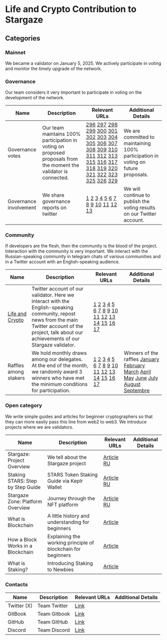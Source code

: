 # Life and Crypto Contribution to Stargaze

## Categories

### Mainnet

We became a validator on January 5, 2025. We actively participate in voting and monitor the timely upgrade of the network.
                                                                                                                
### Governance

Our team considers it very important to participate in voting on the development of the network.

| Name                   | Description                                                                             | Relevant URLs | Additional Details |
| ---------------------- | --------------------------------------------------------------------------------------- | ------------- | ------------------ |
| Governance votes       | Our team maintains 100% participation in voting on proposed proposals from the moment the validator is connected. | [296](https://validator.keplr.app/vote/stargaze/296/starsvaloper1ghrj4utqa849kxfkcau4mwt8s0txgrt99ddgyz) [297](https://validator.keplr.app/vote/stargaze/297/starsvaloper1ghrj4utqa849kxfkcau4mwt8s0txgrt99ddgyz) [298](https://validator.keplr.app/vote/stargaze/298/starsvaloper1ghrj4utqa849kxfkcau4mwt8s0txgrt99ddgyz) [299](https://validator.keplr.app/vote/stargaze/299/starsvaloper1ghrj4utqa849kxfkcau4mwt8s0txgrt99ddgyz) [300](https://validator.keplr.app/vote/stargaze/300/starsvaloper1ghrj4utqa849kxfkcau4mwt8s0txgrt99ddgyz) [301](https://validator.keplr.app/vote/stargaze/301/starsvaloper1ghrj4utqa849kxfkcau4mwt8s0txgrt99ddgyz) [302](https://validator.keplr.app/vote/stargaze/302/starsvaloper1ghrj4utqa849kxfkcau4mwt8s0txgrt99ddgyz) [303](https://validator.keplr.app/vote/stargaze/303/starsvaloper1ghrj4utqa849kxfkcau4mwt8s0txgrt99ddgyz) [304](https://validator.keplr.app/vote/stargaze/304/starsvaloper1ghrj4utqa849kxfkcau4mwt8s0txgrt99ddgyz) [305](https://validator.keplr.app/vote/stargaze/305/starsvaloper1ghrj4utqa849kxfkcau4mwt8s0txgrt99ddgyz) [306](https://validator.keplr.app/vote/stargaze/306/starsvaloper1ghrj4utqa849kxfkcau4mwt8s0txgrt99ddgyz) [307](https://validator.keplr.app/vote/stargaze/307/starsvaloper1ghrj4utqa849kxfkcau4mwt8s0txgrt99ddgyz) [308](https://validator.keplr.app/vote/stargaze/308/starsvaloper1ghrj4utqa849kxfkcau4mwt8s0txgrt99ddgyz) [309](https://validator.keplr.app/vote/stargaze/309/starsvaloper1ghrj4utqa849kxfkcau4mwt8s0txgrt99ddgyz) [310](https://validator.keplr.app/vote/stargaze/310/starsvaloper1ghrj4utqa849kxfkcau4mwt8s0txgrt99ddgyz) [311](https://validator.keplr.app/vote/stargaze/311/starsvaloper1ghrj4utqa849kxfkcau4mwt8s0txgrt99ddgyz) [312](https://validator.keplr.app/vote/stargaze/312/starsvaloper1ghrj4utqa849kxfkcau4mwt8s0txgrt99ddgyz) [313](https://validator.keplr.app/vote/stargaze/313/starsvaloper1ghrj4utqa849kxfkcau4mwt8s0txgrt99ddgyz) [315](https://validator.keplr.app/vote/stargaze/315/starsvaloper1ghrj4utqa849kxfkcau4mwt8s0txgrt99ddgyz) [316](https://validator.keplr.app/vote/stargaze/316/starsvaloper1ghrj4utqa849kxfkcau4mwt8s0txgrt99ddgyz) [317](https://validator.keplr.app/vote/stargaze/317/starsvaloper1ghrj4utqa849kxfkcau4mwt8s0txgrt99ddgyz) [318](https://validator.keplr.app/vote/stargaze/318/starsvaloper1ghrj4utqa849kxfkcau4mwt8s0txgrt99ddgyz) [319](https://validator.keplr.app/vote/stargaze/319/starsvaloper1ghrj4utqa849kxfkcau4mwt8s0txgrt99ddgyz) [320](https://validator.keplr.app/vote/stargaze/320/starsvaloper1ghrj4utqa849kxfkcau4mwt8s0txgrt99ddgyz) [321](https://validator.keplr.app/vote/stargaze/321/starsvaloper1ghrj4utqa849kxfkcau4mwt8s0txgrt99ddgyz) [322](https://validator.keplr.app/vote/stargaze/322/starsvaloper1ghrj4utqa849kxfkcau4mwt8s0txgrt99ddgyz) [323](https://validator.keplr.app/vote/stargaze/323/starsvaloper1ghrj4utqa849kxfkcau4mwt8s0txgrt99ddgyz) [325](https://validator.keplr.app/vote/stargaze/325/starsvaloper1ghrj4utqa849kxfkcau4mwt8s0txgrt99ddgyz) [326](https://validator.keplr.app/vote/stargaze/326) [329](https://validator.keplr.app/vote/stargaze/329)| We are committed to maintaining 100% participation in voting on future proposals. |
| Governance involvement | We share governance reports on twitter | [1](https://x.com/lifeandcrypto_/status/1924884450158031276) [2](https://x.com/lifeandcrypto_/status/1916800990746910920) [3](https://x.com/lifeandcrypto_/status/1912168756077367704) [4](https://x.com/lifeandcrypto_/status/1898692330833502698) [5](https://x.com/lifeandcrypto_/status/1897267004895306190) [6](https://x.com/lifeandcrypto_/status/1889724893152804887) [7](https://x.com/lifeandcrypto_/status/1886710695997161856) [8](https://x.com/lifeandcrypto_/status/1885205375831728589) [9](https://x.com/lifeandcrypto_/status/1879936352088912107) [10](https://x.com/lifeandcrypto_/status/1877681636445135145) [11](https://x.com/lifeandcrypto_/status/1877839735558709611) [12](https://x.com/lifeandcrypto_/status/1952410042046574724) [13](https://x.com/lifeandcrypto_/status/1957751399044800981)| We will continue to publish the voting results on our Twitter account. |

### Community

If developers are the flesh, then the community is the blood of the project. Interaction with the community is very important. We interact with the Russian-speaking community in telegram chats of various communities and in a Twitter account with an English-speaking audience.

| Name        | Description | Relevant URLs | Additional Details |
| ----------- | ----------- | ------------- | ------------------ |
| [Life and Crypto](https://x.com/lifeandcrypto_) | Twitter account of our validator. Here we interact with the English-speaking community, repost news from the main Twitter account of the project, talk about our achievements of our Stargaze validator. | [1](https://x.com/lifeandcrypto_/status/1875841870422815228) [2](https://x.com/lifeandcrypto_/status/1877714634074927248) [3](https://x.com/lifeandcrypto_/status/1882856995327484025) [4](https://x.com/lifeandcrypto_/status/1893214254045536535) [5](https://x.com/lifeandcrypto_/status/1893905753217302839) [6](https://x.com/lifeandcrypto_/status/1897025411059736881) [7](https://x.com/lifeandcrypto_/status/1908886235356987429) [8](https://x.com/lifeandcrypto_/status/1913322434905980935) [9](https://x.com/lifeandcrypto_/status/1914440635643318437) [10](https://x.com/StargazeZone/status/1914725990376575370) [11](https://x.com/lifeandcrypto_/status/1936168743555809672) [12](https://x.com/lifeandcrypto_/status/1938469742429249629) [13](https://x.com/lifeandcrypto_/status/1940900381321810037) [14](https://x.com/lifeandcrypto_/status/1942286752128913794) [15](https://x.com/lifeandcrypto_/status/1952473458538950957) [16](https://x.com/lifeandcrypto_/status/1963206878936084701) [17](https://x.com/lifeandcrypto_/status/1970541481631850665)|                    |
| Raffles among stakers | We hold monthly draws among our delegates. At the end of the month, we randomly award 3 winners who have met the minimum conditions for participation. | [1](https://x.com/lifeandcrypto_/status/1878904825066475827) [2](https://x.com/lifeandcrypto_/status/1881445761239703555) [3](https://x.com/lifeandcrypto_/status/1884329800875270189) [4](https://x.com/lifeandcrypto_/status/1887056269069992129) [5](https://x.com/lifeandcrypto_/status/1896819442669289720) [6](https://x.com/lifeandcrypto_/status/1904414048633958460) [7](https://x.com/lifeandcrypto_/status/1907708443365871890) [8](https://x.com/lifeandcrypto_/status/1910279891959918876) [9](https://x.com/lifeandcrypto_/status/1912493774392934494) [10](https://x.com/lifeandcrypto_/status/1916221086393585753) [11](https://x.com/lifeandcrypto_/status/1919364986985476494) [12](https://x.com/lifeandcrypto_/status/1922026872621183084) [13](https://x.com/lifeandcrypto_/status/1930377054177943649) [14](https://x.com/lifeandcrypto_/status/1942283244323684812) [15](https://x.com/lifeandcrypto_/status/1952598797932204367) [16](https://x.com/lifeandcrypto_/status/1963206878936084701) [17](https://x.com/lifeandcrypto_/status/1975217012055154690)| Winners of the raffles [January](https://x.com/lifeandcrypto_/status/1885019117415014450) [February](https://x.com/lifeandcrypto_/status/1895516736960819658) [March](https://x.com/lifeandcrypto_/status/1906747199133815131) [April](https://x.com/lifeandcrypto_/status/1917603649825448238) [May](https://x.com/lifeandcrypto_/status/1928862056259727558) [June](https://x.com/lifeandcrypto_/status/1939721881604509727) [July](https://x.com/lifeandcrypto_/status/1951306697122664514) [August](https://x.com/lifeandcrypto_/status/1962172832449757601) [Septembre](https://x.com/lifeandcrypto_/status/1973083306846552347)|

### Open category

We write simple guides and articles for beginner cryptographers so that they can more easily pass this line from web2 to web3.
We introduce projects where we are validators.

| Name | Description | Relevant URLs | Additional Details |
| ---- | ----------- | ------------- | ------------------ |
| Stargaze: Project Overview| We tell about the Stargaze project | [Article RU](https://life-and-crypto.gitbook.io/life-and-crypto/vse-o-stargaze/stargaze-obzor-proekta) | |
| Staking STARS: Step by Step Guide| STARS Token Staking Guide via Keplr Wallet| [Article RU](https://life-and-crypto.gitbook.io/life-and-crypto/steiking-stars-poshagovoe-rukovodstvo) | |
| Stargaze Zone: Platform Overview | Journey through the NFT platform | [Article RU](https://life-and-crypto.gitbook.io/life-and-crypto/stargaze-zone-obzor-platformy)| |
| What is Blockchain| A little history and understanding for beginners | [Article](https://life-and-crypto.gitbook.io/life-and-crypto/life-and-crypto-en/guides-for-beginners/what-is-blockchain)| |
| How a Block Works in a Blockchain| Explaining the working principle of blockchain for beginners | [Article](https://life-and-crypto.gitbook.io/life-and-crypto/life-and-crypto-en/guides-for-beginners/how-a-block-works-in-a-blockchain) | |
| What is Staking? | Introducing Staking to Newbies | [Article](https://life-and-crypto.gitbook.io/life-and-crypto/life-and-crypto-en/guides-for-beginners/what-is-staking)| |


### Contacts

| Name | Description | Relevant URLs | Additional Details |
| ---- | ----------- | ------------- | ------------------ |
| Twitter (X)| Team Twitter | [Link](https://x.com/lifeandcrypto_) ||
| GitBook| Team Gitbook | [Link](https://life-and-crypto.gitbook.io/life-and-crypto/life-and-crypto-en) ||
| GitHub | Team GitHub | [Link](https://github.com/Life-and-Crypto) ||
| Discord | Team Discord | [Link](https://discord.gg/48bcV7S8) ||

